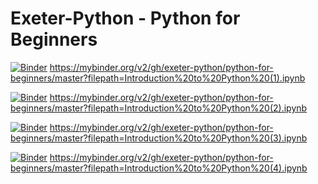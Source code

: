 # Exeter-Python - Python for Beginners

[![Binder](https://mybinder.org/badge.svg)](https://mybinder.org/v2/gh/exeter-python/python-for-beginners/master?filepath=Introduction%20to%20Python%20(1).ipynb) https://mybinder.org/v2/gh/exeter-python/python-for-beginners/master?filepath=Introduction%20to%20Python%20(1).ipynb

[![Binder](https://mybinder.org/badge.svg)](https://mybinder.org/v2/gh/exeter-python/python-for-beginners/master?filepath=Introduction%20to%20Python%20(2).ipynb) https://mybinder.org/v2/gh/exeter-python/python-for-beginners/master?filepath=Introduction%20to%20Python%20(2).ipynb

[![Binder](https://mybinder.org/badge.svg)](https://mybinder.org/v2/gh/exeter-python/python-for-beginners/master?filepath=Introduction%20to%20Python%20(3).ipynb) https://mybinder.org/v2/gh/exeter-python/python-for-beginners/master?filepath=Introduction%20to%20Python%20(3).ipynb

[![Binder](https://mybinder.org/badge.svg)](https://mybinder.org/v2/gh/exeter-python/python-for-beginners/master?filepath=Introduction%20to%20Python%20(4).ipynb) https://mybinder.org/v2/gh/exeter-python/python-for-beginners/master?filepath=Introduction%20to%20Python%20(4).ipynb

